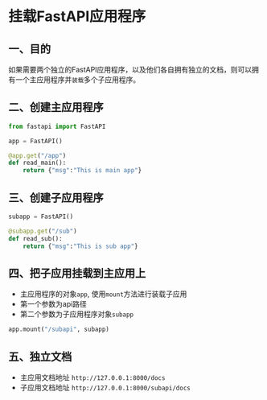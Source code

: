 # 挂载FastAPI应用程序

## 一、目的
如果需要两个独立的FastAPI应用程序，以及他们各自拥有独立的文档，则可以拥有一个主应用程序并`装载`多个子应用程序。

## 二、创建主应用程序

```python
from fastapi import FastAPI

app = FastAPI()

@app.get("/app")
def read_main():
    return {"msg":"This is main app"}
```

## 三、创建子应用程序
```python
subapp = FastAPI()

@subapp.get("/sub")
def read_sub():
    return {"msg":"This is sub app"}
```

## 四、把子应用挂载到主应用上
- 主应用程序的对象`app`, 使用`mount`方法进行装载子应用
- 第一个参数为api路径
- 第二个参数为子应用程序对象`subapp` 
```python
app.mount("/subapi", subapp)
```

## 五、独立文档
- 主应用文档地址 `http://127.0.0.1:8000/docs`
- 子应用文档地址 `http://127.0.0.1:8000/subapi/docs`